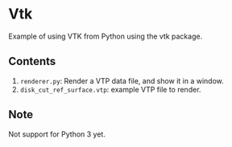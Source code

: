 Vtk
===

Example of using VTK from Python using the vtk package.

Contents
--------
1. `renderer.py`: Render a VTP data file, and show it in a window.
1. `disk_cut_ref_surface.vtp`: example VTP file to render.

Note
----
Not support for Python 3 yet.

